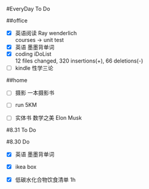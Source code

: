 #EveryDay To Do


##office

- [x] 英语阅读		Ray wenderlich    
courses -> unit test
- [x] 英语			墨墨背单词
- [x] coding     iDoList   
12 files changed, 320 insertions(+), 66 deletions(-)
- [ ] kindle     性学三论

##home

- [ ] 摄影		   一本摄影书
- [ ] run  			5KM
- [ ] 实体书			数学之美 Elon Musk




#8.31 To Do




#8.30 Do 

- [x] 英语			墨墨背单词
- [x] ikea box
- [x] 低碳水化合物饮食清单			1h


